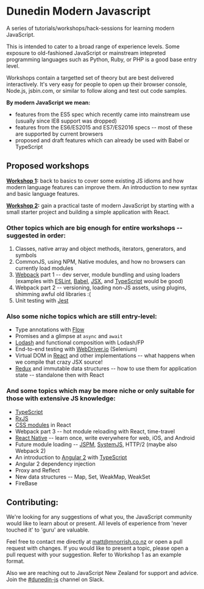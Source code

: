 # Dunedin Modern Javascript

A series of tutorials/workshops/hack-sessions for learning modern JavaScript.

This is intended to cater to a broad range of experience levels. Some exposure to old-fashioned JavaScript or mainstream intepreted programming languages such as Python, Ruby, or PHP is a good base entry level.

Workshops contain a targetted set of theory but are best delivered interactively. It's very easy for people to open up their browser console, Node.js, jsbin.com, or similar to follow along and test out code samples.

__By modern JavaScript we mean:__

* features from the ES5 spec which recently came into mainstream use (usually since IE8 support was dropped)
* features from the ES6/ES2015 and ES7/ES2016 specs -- most of these are supported by current browsers
* proposed and draft features which can already be used with Babel or TypeScript


## Proposed workshops

__[Workshop 1](workshops/1/overview.md):__ back to basics to cover some existing JS idioms and how modern language features can improve them. An introduction to new syntax and basic language features.

__[Workshop 2](workshops/2/overview.md):__ gain a practical taste of modern JavaScript by starting with a small starter project and building a simple application with React.

### Other topics which are big enough for entire workshops -- suggested in order:

1. Classes, native array and object methods, iterators, generators, and symbols
1. CommonJS, using NPM, Native modules, and how no browsers can currently load modules
1. [Webpack](https://webpack.github.io/) part 1 -- dev server, module bundling and using loaders (examples with [ESLint](http://eslint.org/), [Babel](https://babeljs.io/), [JSX](https://facebook.github.io/jsx/), and [TypeScript](https://www.typescriptlang.org/) would be good)
1. Webpack part 2 -- versioning, loading non-JS assets, using plugins, shimming awful old libraries :(
1. Unit testing with [Jest](https://facebook.github.io/jest/)

### Also some niche topics which are still entry-level:
* Type annotations with [Flow](https://flowtype.org/)
* Promises and a glimpse at `async` and `await`
* [Lodash](https://lodash.com/) and functional composition with Lodash/FP
* End-to-end testing with [WebDriver.io](http://webdriver.io/) (Selenium)
* Virtual DOM in [React](https://facebook.github.io/react/) and other implementations -- what happens when we compile that crazy JSX source!
* [Redux](http://redux.js.org/) and immutable data structures -- how to use them for application state -- standalone then with React

### And some topics which may be more niche or only suitable for those with extensive JS knowledge:

* [TypeScript](https://www.typescriptlang.org/)
* [RxJS](https://github.com/Reactive-Extensions/RxJS)
* [CSS modules](https://github.com/css-modules/css-modules) in React
* Webpack part 3 -- hot module reloading with React, time-travel
* [React Native](https://facebook.github.io/react-native/) -- learn once, write everywhere for web, iOS, and Android
* Future module loading -- [JSPM](http://jspm.io/), [SystemJS](https://github.com/systemjs/systemjs), HTTP/2 (maybe also Webpack 2)
* An introduction to [Angular 2](https://angular.io/) with [TypeScript](https://www.typescriptlang.org/)
* Angular 2 dependency injection
* Proxy and Reflect
* New data structures -- Map, Set, WeakMap, WeakSet
* FireBase

## Contributing:

We're looking for any suggestions of what you, the JavaScript community would like to learn about or present. All levels of experience from 'never touched it' to 'guru' are valuable.

Feel free to contact me directly at matt@mnorrish.co.nz or open a pull request with changes. If you would like to present a topic, please open a pull request with your suggestion. Refer to Workshop 1 as an example format.

Also we are reaching out to JavaScript New Zealand for support and advice. Join the [#dunedin-js](https://javascriptnewzealand.slack.com/messages/dunedin-js) channel on Slack.
